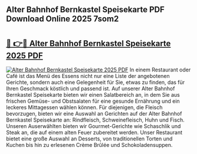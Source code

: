 ## Alter Bahnhof Bernkastel Speisekarte PDF Download Online 2025 7som2

# <h2><a href="http://gcdpygn.nevu.top/?p=Alter+Bahnhof+Bernkastel+Speisekarte">🔗 👉🔴 Alter Bahnhof Bernkastel Speisekarte 2025 PDF</a></h2>

[![Alter Bahnhof Bernkastel Speisekarte 2025 PDF](https://i.imgur.com/dBaPXMq.png)](http://gcdpygn.nevu.top/?p=Alter+Bahnhof+Bernkastel+Speisekarte)
In einem Restaurant oder Café ist das Menü des Essens nicht nur eine Liste der angebotenen Gerichte, sondern auch eine Gelegenheit für Sie, etwas zu finden, das für Ihren Geschmack köstlich und passend ist. Auf unserer Alter Bahnhof Bernkastel Speisekarte bieten wir einen Salatbereich an, in dem Sie aus frischen Gemüse- und Obstsalaten für eine gesunde Ernährung und ein leckeres Mittagessen wählen können. Für diejenigen, die Fleisch bevorzugen, bieten wir eine Auswahl an Gerichten auf der Alter Bahnhof Bernkastel Speisekarte an: Rindfleisch, Schweinefleisch, Huhn und Fisch. Unseren Auserwählten bieten wir Gourmet-Gerichte wie Schaschlik und Steak an, die auf einem alten Feuer zubereitet werden. Unser Restaurant bietet eine große Auswahl an Desserts, von traditionellen Torten und Kuchen bis hin zu erlesenen Crème Brûlée und Schokoladensuppen.
